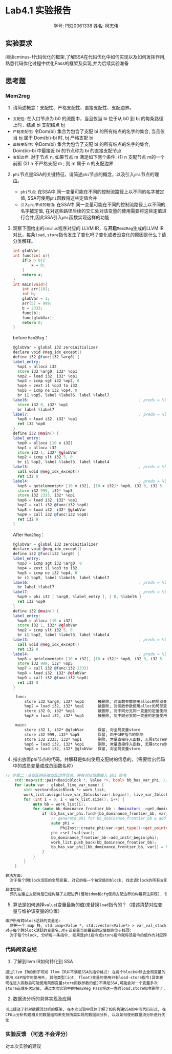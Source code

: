 # Lab4.1 实验报告

<center>
学号: PB20061338
姓名: 柯志伟
</center>

## 实验要求

阅读cminus-f代码优化的框架,了解SSA在代码优化中如何实现以及如何发挥作用,熟悉代码优化过程中优化Pass的框架及实现,并为后续实验准备

## 思考题
### Mem2reg
1. 请简述概念：支配性、严格支配性、直接支配性、支配边界。
  - `支配性`: 在入口节点为 b0 的流图中，当且仅当 bi 位于从 b0 到 bj 的每条路径上时，结点 bi 支配结点 bj
  - `严格支配性`: 令Dom(bi) 集合为包含了支配 bi 的所有结点的名字的集合, 当且仅当 bj 属于 Dom(bi)-bi 时, bj 严格支配 bi
  - `直接支配性`: 令Dom(bi) 集合为包含了支配 bi 的所有结点的名字的集合, Dom(bi)-bi 中最接近 bi 的节点称为 bi 的直接支配节点
  - `支配边界`: 对于节点 n, 如果节点 m 满足如下两个条件: (1) n 支配节点 m的一个前驱 (2) n 不严格支配 m ; 则 m 属于 n 的支配边界
2. `phi`节点是SSA的关键特征，请简述`phi`节点的概念，以及引入`phi`节点的理由。
   - `phi节点`: 在SSA中,同一变量可能在不同的控制流路径上以不同的名字被定值, SSA可使用`phi`函数将这些定值合并 
   - `引入phi节点的理由`: 在SSA中,同一变量可能在不同的控制流路径上以不同的名字被定值, 在对这些路径后续的交汇处对该变量的使用需要将这些定值进行合并,因此SSA引入`phi`函数实现这样的功能
3. 观察下面给出的`cminus`程序对应的 LLVM IR，与**开启**`Mem2Reg`生成的LLVM IR对比，每条`load`, `store`指令发生了变化吗？变化或者没变化的原因是什么？请分类解释。

   ```c
   int globVar;
   int func(int x){
       if(x > 0){
           x = 0;
       }
       return x;
   }
   int main(void){
       int arr[10];
       int b;
       globVar = 1;
       arr[5] = 999;
       b = 2333;
       func(b);
       func(globVar);
       return 0;
   }
   ```

   before `Mem2Reg`：

   ```asm
   @globVar = global i32 zeroinitializer
   declare void @neg_idx_except()
   define i32 @func(i32 %arg0) {
   label_entry:
     %op1 = alloca i32
     store i32 %arg0, i32* %op1
     %op2 = load i32, i32* %op1
     %op3 = icmp sgt i32 %op2, 0
     %op4 = zext i1 %op3 to i32
     %op5 = icmp ne i32 %op4, 0
     br i1 %op5, label %label6, label %label7
   label6:                                                ; preds = %label_entry
     store i32 0, i32* %op1
     br label %label7
   label7:                                                ; preds = %label_entry, %label6
     %op8 = load i32, i32* %op1
     ret i32 %op8
   }
   define i32 @main() {
   label_entry:
     %op0 = alloca [10 x i32]
     %op1 = alloca i32
     store i32 1, i32* @globVar
     %op2 = icmp slt i32 5, 0
     br i1 %op2, label %label3, label %label4
   label3:                                                ; preds = %label_entry
     call void @neg_idx_except()
     ret i32 0
   label4:                                                ; preds = %label_entry
     %op5 = getelementptr [10 x i32], [10 x i32]* %op0, i32 0, i32 5
     store i32 999, i32* %op5
     store i32 2333, i32* %op1
     %op6 = load i32, i32* %op1
     %op7 = call i32 @func(i32 %op6)
     %op8 = load i32, i32* @globVar
     %op9 = call i32 @func(i32 %op8)
     ret i32 0
   }
   ```

   After `Mem2Reg`：

   ```asm
   @globVar = global i32 zeroinitializer
   declare void @neg_idx_except()
   define i32 @func(i32 %arg0) {
   label_entry:
     %op3 = icmp sgt i32 %arg0, 0
     %op4 = zext i1 %op3 to i32
     %op5 = icmp ne i32 %op4, 0
     br i1 %op5, label %label6, label %label7
   label6:                                                ; preds = %label_entry
     br label %label7
   label7:                                                ; preds = %label_entry, %label6
     %op9 = phi i32 [ %arg0, %label_entry ], [ 0, %label6 ]
     ret i32 %op9
   }
   define i32 @main() {
   label_entry:
     %op0 = alloca [10 x i32]
     store i32 1, i32* @globVar
     %op2 = icmp slt i32 5, 0
     br i1 %op2, label %label3, label %label4
   label3:                                                ; preds = %label_entry
     call void @neg_idx_except()
     ret i32 0
   label4:                                                ; preds = %label_entry
     %op5 = getelementptr [10 x i32], [10 x i32]* %op0, i32 0, i32 5
     store i32 999, i32* %op5
     %op7 = call i32 @func(i32 2333)
     %op8 = load i32, i32* @globVar
     %op9 = call i32 @func(i32 %op8)
     ret i32 0
   }
   ```

   ```txt
    func:   
        store i32 %arg0, i32* %op1      被删除, 对函数参数使用alloc的局部变量load-store, 可用函数参数直接代替
        %op2 = load i32, i32* %op1      被删除, 对函数参数使用alloc的局部变量load-store, 可用函数参数直接代替
        store i32 0, i32* %op1          被删除, 对不同分支同一变量的定值使用phi指令代替
        %op8 = load i32, i32* %op1      被删除, 对不同分支同一变量的定值使用phi指令代替

    main:
        store i32 1, i32* @globVar      保留, 对全局变量store
        store i32 999, i32* %op5        保留, 由于GEP指令的影响
        store i32 2333, i32* %op1       删除, 常量直接传入函数, 无需store到局部变量后再load使用
        %op6 = load i32, i32* %op1      删除, 常量直接传入函数, 无需store到局部变量后再load使用
        %op8 = load i32, i32* @globVar  保留, 对全局变量store

   ```

4. 指出放置phi节点的代码，并解释是如何使用支配树的信息的。（需要给出代码中的成员变量或成员函数名称）

```c++
// 步骤二：从支配树获取支配边界信息，并在对应位置插入 phi 指令
    std::map<std::pair<BasicBlock *, Value *>, bool> bb_has_var_phi; // bb has phi for var
    for (auto var : global_live_var_name) {
        std::vector<BasicBlock *> work_list;
        work_list.assign(live_var_2blocks[var].begin(), live_var_2blocks[var].end());
        for (int i = 0; i < work_list.size(); i++) {
            auto bb = work_list[i];
            for (auto bb_dominance_frontier_bb : dominators_->get_dominance_frontier(bb)) {
                if (bb_has_var_phi.find({bb_dominance_frontier_bb, var}) == bb_has_var_phi.end()) {
                    // generate phi for bb_dominance_frontier_bb & add bb_dominance_frontier_bb to work list
                    auto phi =
                        PhiInst::create_phi(var->get_type()->get_pointer_element_type(), bb_dominance_frontier_bb);
                    phi->set_lval(var);
                    bb_dominance_frontier_bb->add_instr_begin(phi);
                    work_list.push_back(bb_dominance_frontier_bb);
                    bb_has_var_phi[{bb_dominance_frontier_bb, var}] = true;
                }
            }
        }
    }

```

```txt
算法方面: 
  对于每个跨block活跃的全局变量, 对它的每一个被定值的block, 找出该block的所有支配边界(预先已使用支配树和CFG构建),在这些支配边界中插入该变量的phi指令

具体实现: 
  预先在建立支配树是已经构建了支配边界(借助idom和cfg使用支配边界的构建算法实现), 使用global_live_var_name 维护了所有跨区域活跃的变量, 并维护了这些变量被定值的block(live_var_2block), 后续使用global_live_var_name、live_var_2block以及支配边界实现插入phi指令的算法
```

5. 算法是如何选择`value`(变量最新的值)来替换`load`指令的？（描述清楚对应变量与维护该变量的位置）

```txt
维护所有跨block活跃的变量名: 
  使用一个 map 栈, std::map<Value *, std::vector<Value*> > var_val_stack; 
对于每个跨block活跃的变量名,对于该变量当前最新的定值始终位于栈顶:
  对于每个block, 分析每一条指令, 如果是phi指令或store指令就将该指令的值作为对应跨区域活跃变量的最新定值放入栈顶,如果是load指令就从栈顶或者当前变量最新定值,通过use-def链修改所有使用该load值得指令,在出block时遍历该block的每一条指令, 如果是phi指令或store指令就对对应跨区域活跃变量的栈进行一次pop操作,根据IR的指令形式与控制流的形式可知,这样可以保证每次对load值的使用是对应跨区域活跃变量的最新定值
```



### 代码阅读总结

1. 了解到llvm IR如何转化到 SSA

```
通过llvm IR的例子可知 llvm IR并不满足SSA的指令格式: 在每个block中除去全局变量的使用,GEP指令的使用外, 其他类型(int, float)变量的使用只有load-store指令(具体表现在进入函数后可能使用局部变量store函数参数的值)不满足SSA,可能会对一个变量多次store造成多次定值, 通过本次实验中的Mem2Reg Pass将这一类的load,store指令删除了.

```

2. 数据流分析的具体实现及应用

```
书上提及了针对数据流分析的框架, 在本次试验中具体了解了如何构建SSA的中间代码形式, 在CFG上分析构建相关的数据结构来支持所需实现的数据流分析, 以及如何使用数据流分析进行优化

```

### 实验反馈 （可选 不会评分）

对本次实验的建议
